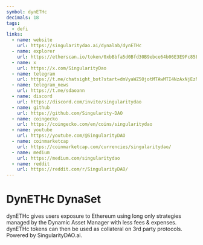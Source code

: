 ```yaml
---
symbol: dynETHc
decimals: 18
tags:
  - defi
links:
  - name: website
    url: https://singularitydao.ai/dynalab/dynETHc
  - name: explorer
    url: https://etherscan.io/token/0xbBbfa5d0Bfd30B9ebce64b06E3E9Fc85E7f0F396
  - name: x
    url: https://x.com/SingularityDao
  - name: telegram
    url: https://t.me/chatsight_bot?start=dmVyaWZ5OjotMTAwMTI4NzAxNjEzNw==
  - name: telegram_news
    url: https://t.me/sdaoann
  - name: discord
    url: https://discord.com/invite/singularitydao
  - name: github
    url: https://github.com/Singularity-DAO
  - name: coingecko
    url: https://coingecko.com/en/coins/singularitydao
  - name: youtube
    url: https://youtube.com/@SingularityDAO
  - name: coinmarketcap
    url: https://coinmarketcap.com/currencies/singularitydao/
  - name: medium
    url: https://medium.com/singularitydao
  - name: reddit
    url: https://reddit.com/r/SingularityDAO/
---
```


# DynETHc DynaSet

dynETHc gives users exposure to Ethereum using long only strategies managed by the Dynamic Asset Manager with less fees & expenses. dynETHc tokens can then be used as collateral on 3rd party protocols. Powered by SingularityDAO.ai.
